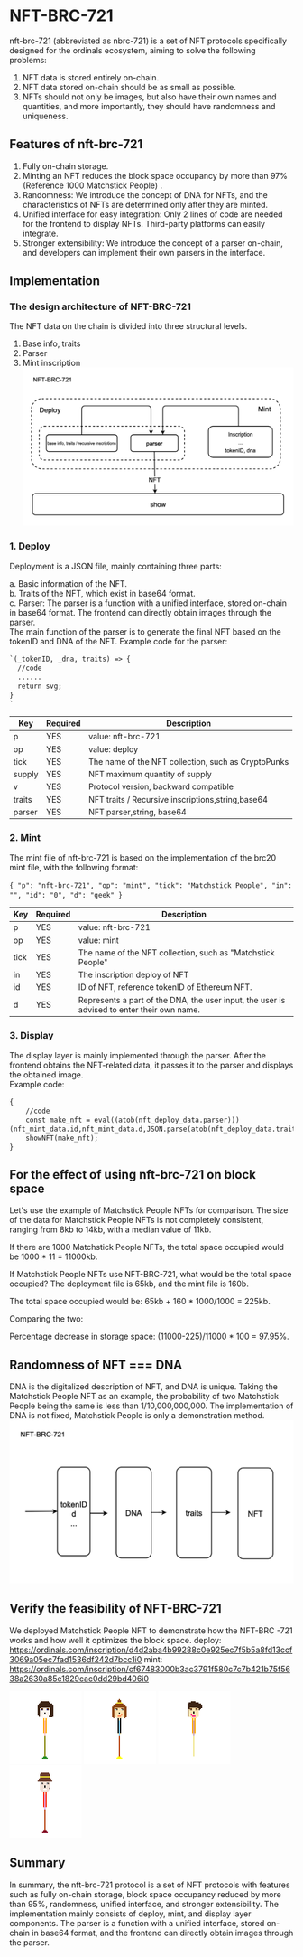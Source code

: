 # NFT-BRC-721

nft-brc-721 (abbreviated as nbrc-721) is a set of NFT protocols specifically designed for the ordinals ecosystem, aiming to solve the following problems:

1. NFT data is stored entirely on-chain.
2. NFT data stored on-chain should be as small as possible.
3. NFTs should not only be images, but also have their own names and quantities, and more importantly, they should have randomness and uniqueness.

## Features of nft-brc-721

1. Fully on-chain storage.
2. Minting an NFT reduces the block space occupancy by more than 97% (Reference 1000 Matchstick People) .
3. Randomness: We introduce the concept of DNA for NFTs, and the characteristics of NFTs are determined only after they are minted.
4. Unified interface for easy integration: Only 2 lines of code are needed for the frontend to display NFTs. Third-party platforms can easily integrate.
5. Stronger extensibility: We introduce the concept of a parser on-chain, and developers can implement their own parsers in the interface.

## Implementation


### The design architecture of NFT-BRC-721
The NFT data on the chain is divided into three structural levels.
1. Base info, traits  
2. Parser
3. Mint inscription
![NFT-BRC-721](./images/structure.png "NFT-BRC-721")


### 1. Deploy

Deployment is a JSON file, mainly containing three parts:

   a. Basic information of the NFT.  
   b. Traits of the NFT, which exist in base64 format.  
   c. Parser: The parser is a function with a unified interface, stored on-chain in base64 format. The frontend can directly obtain images through the parser.  
   The main function of the parser is to generate the final NFT based on the tokenID and DNA of the NFT. Example code for the parser:  
    
    `(_tokenID, _dna, traits) => {  
      //code  
      ......  
      return svg;  
    }
    `

| Key         | Required | Description                                                  |
| ----------- | -------- | ------------------------------------------------------------ |
| p           | YES      | value: nft-brc-721 |
| op          | YES      | value: deploy |
| tick        | YES      | The name of the NFT collection, such as CryptoPunks |
| supply      | YES      | NFT maximum quantity of supply |
| v           | YES      | Protocol version, backward compatible |
| traits      | YES      | NFT traits / Recursive inscriptions,string,base64 |
| parser      | YES      | NFT parser,string, base64 |



### 2. Mint

The mint file of nft-brc-721 is based on the implementation of the brc20 mint file, with the following format:

`{
"p": "nft-brc-721",
"op": "mint",
"tick": "Matchstick People",
"in": "",
"id": "0",
"d": "geek"
}`  

| Key         | Required | Description                                                  |
| ----------- | -------- | ------------------------------------------------------------ |
| p           | YES      | value: nft-brc-721 |
| op          | YES      | value: mint |
| tick        | YES      | The name of the NFT collection, such as "Matchstick People" |
| in          | YES      | The inscription deploy of NFT |
| id          | YES      | ID of NFT, reference tokenID of Ethereum NFT. |
| d           | YES      | Represents a part of the DNA, the user input, the user is advised to enter their own name. |


### 3. Display

The display layer is mainly implemented through the parser. After the frontend obtains the NFT-related data, it passes it to the parser and displays the obtained image.  
Example code:  
```
{  
    //code  
    const make_nft = eval((atob(nft_deploy_data.parser)))(nft_mint_data.id,nft_mint_data.d,JSON.parse(atob(nft_deploy_data.traits)));
    showNFT(make_nft);
}  
```  

## For the effect of using nft-brc-721 on block space
Let's use the example of Matchstick People NFTs for comparison. The size of the data for Matchstick People NFTs is not completely consistent, ranging from 8kb to 14kb, with a median value of 11kb. 

If there are 1000 Matchstick People NFTs, the total space occupied would be 1000 * 11 = 11000kb. 

If Matchstick People NFTs use NFT-BRC-721, what would be the total space occupied? The deployment file is 65kb, and the mint file is 160b. 

The total space occupied would be: 65kb + 160 * 1000/1000 = 225kb. 

Comparing the two: 

Percentage decrease in storage space: (11000-225)/11000 * 100 = 97.95%.
  

## Randomness of NFT === DNA
DNA is the digitalized description of NFT, and DNA is unique. Taking the Matchstick People NFT as an example, the probability of two Matchstick People being the same is less than 1/10,000,000,000.
The implementation of DNA is not fixed,  Matchstick People is only a demonstration method.
![NFT-BRC-721](./images/dna.png "NFT-BRC-721")


## Verify the feasibility of NFT-BRC-721
We deployed  Matchstick People NFT to demonstrate how the NFT-BRC -721 works and how well it optimizes the block space.
deploy:
https://ordinals.com/inscription/d4d2aba4b99288c0e925ec7f5b5a8fd13ccf3069a05ec7fad1536df242d7bcc1i0
mint:
https://ordinals.com/inscription/cf67483000b3ac3791f580c7c7b421b75f5638a2630a85e1829cac0dd29bd406i0

![NFT-BRC-721](./images/0.svg "NFT-BRC-721")
![NFT-BRC-721](./images/1.svg "NFT-BRC-721")
![NFT-BRC-721](./images/2.svg "NFT-BRC-721")
![NFT-BRC-721](./images/3.svg "NFT-BRC-721")

## Summary
In summary, the nft-brc-721 protocol is a set of NFT protocols with features such as fully on-chain storage, block space occupancy reduced by more than 95%, randomness, unified interface, and stronger extensibility. The implementation mainly consists of deploy, mint, and display layer components. The parser is a function with a unified interface, stored on-chain in base64 format, and the frontend can directly obtain images through the parser.